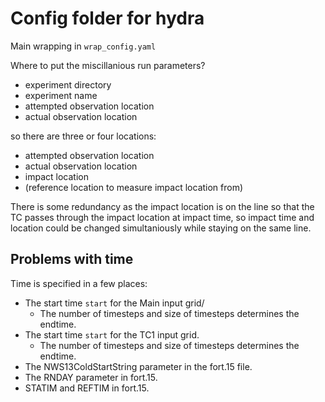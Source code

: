 # Config folder for hydra

Main wrapping in `wrap_config.yaml`


Where to put the miscillanious run parameters? 

- experiment directory
- experiment name
- attempted observation location
- actual observation location

so there are three or four locations:

- attempted observation location
- actual observation location
- impact location
- (reference location to measure impact location from)

There is some redundancy as the impact location is on the line so that the TC passes through the impact location at impact time, so impact time and location could be changed simultaniously while staying on the same line.

## Problems with time

Time is specified in a few places:

- The start time `start` for the Main input grid/
    - The number of timesteps and size of timesteps determines the endtime.
- The start time `start` for the TC1 input grid.
    - The number of timesteps and size of timesteps determines the endtime.
- The NWS13ColdStartString parameter in the fort.15 file.
- The RNDAY parameter in fort.15.
- STATIM and REFTIM in fort.15.